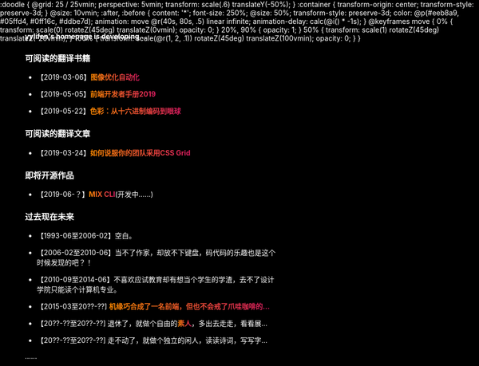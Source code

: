 <style>html, body { height: 100%; width: 100%;margin: 0; background: #000; color: #fff}a{font-weight: bold;position:relative;z-index:2;color: transparent; background: linear-gradient(to right,#ff8a00,#da1b60);-webkit-background-clip: text;}a:hover{font-weight: normal;color: #fff; border-bottom: 1px solid #da1b60!important;}body .markdown-body h1{border:0;}</style>
<style>#bg { position: absolute; left: 0; top: 0;z-index:1;}</style>
<script src="https://cdnjs.cloudflare.com/ajax/libs/css-doodle/0.4.9/css-doodle.min.js"></script>
<div id="bg">
     <css-doodle>
    :doodle {
        @grid: 25 / 25vmin;
        perspective: 5vmin;
        transform: scale(.6) translateY(-50%);
    }
    :container {
        transform-origin: center;
        transform-style: preserve-3d;
    }
    @size: 10vmin;
    :after, :before {
        content: '*';
    font-size: 250%;
        @size: 50%;
        transform-style: preserve-3d;
        color: @p(#eeb8a9, #05ffd4, #0ff16c, #ddbe7d);
        animation: move @r(40s, 80s, .5) linear infinite;
        animation-delay: calc(@i() * -1s);
    } 
    @keyframes move {
        0% { transform: scale(0) rotateZ(45deg) translateZ(0vmin); opacity: 0; }
        20%, 90% { opacity: 1; }
        50% { transform: scale(1) rotateZ(45deg) translateZ(-20vmin); }
        100% { transform: scale(@r(1, 2, .1)) rotateZ(45deg) translateZ(100vmin); opacity: 0; }
    }
    </css-doodle>
</div>



**yylifen's homepage is developing...**

### 可阅读的翻译书籍

+ 【2019-03-06】[图像优化自动化](https://yylifen.github.io/images.guide/)

+ 【2019-05-05】[前端开发者手册2019](https://yylifen.github.io/front-end-handbook-2019/)

+ 【2019-05-22】[色彩：从十六进制编码到眼球](https://yylifen.github.io/color-from-hexcodes-to-eyeballs/)

### 可阅读的翻译文章

+ 【2019-03-24】[如何说服你的团队采用CSS Grid](https://yylifen.github.io/sundries-trans/other/how-to-convince-your-team-to-adopt-grid/ch.html)


### 即将开源作品

+ 【2019-06-？】[MIX CLI](https://yylifen.github.io/mix-cli/)(开发中……)


### 过去现在未来

+ 【1993-06至2006-02】空白。

+ 【2006-02至2010-06】当不了作家，却放不下键盘，码代码的乐趣也是这个时候发现的吧？！

+ 【2010-09至2014-06】不喜欢应试教育却有想当个学生的学渣，去不了设计学院只能读个计算机专业。

+ 【2015-03至20??-??] [机缘巧合成了一名前端，但也不会戒了爪哇咖啡的...](./bio/about-me.md)

+ 【20??-??至20??-??] 退休了，就做个自由的[素人](https://zh.wiktionary.org/zh-hans/%E7%B4%A0%E4%BA%BA)，多出去走走，看看展...

+ 【20??-??至20??-??] 走不动了，就做个独立的闲人，读读诗词，写写字...

……

